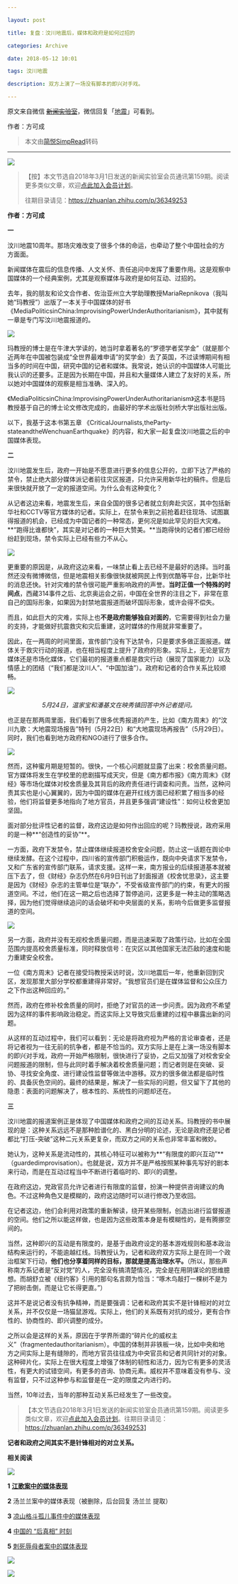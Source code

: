 ```yaml
---

layout: post

title: 复盘：汶川地震后，媒体和政府是如何过招的

categories: Archive

date: 2018-05-12 10:01

tags: 汶川地震

description: 双方上演了一场没有脚本的即兴对手戏。

---
```


原文来自微信 ~~[新闻实验室](https://mp.weixin.qq.com/s/k2WiVTmeZ6dno7SX2i8Lig)~~，微信回复「[地震](https://mp.weixin.qq.com/s/G6Rrc8Lu3jEKLFVxLlggjg)」可看到。

作者：方可成

>本文由[简悦SimpRead](http://ksria.com/simpread/)转码

---

![](https://i.imgur.com/ipIVPa2.jpg)

>【按】本文节选自2018年3月1日发送的新闻实验室会员通讯第159期。阅读更多类似文章，欢迎[点此加入会员计划](http://mp.weixin.qq.com/s?__biz=MjM5NDEwNjQ0MQ==&mid=2654280568&idx=3&sn=cd0c35cfcb8b3d359b0d8bc5be3461c8&chksm=bd4d665e8a3aef48b1ac3a59766119a1ccb80a75292b859474ebed9375fefb46b67e9312031a&scene=21#wechat_redirect)。
> 
> 往期目录请见：<https://zhuanlan.zhihu.com/p/36349253>


**作者：方可成**

**一**

汶川地震10周年。那场灾难改变了很多个体的命运，也牵动了整个中国社会的方方面面。

新闻媒体在震后的信息传播、人文关怀、责任追问中发挥了重要作用。这是观察中国媒体的一个经典案例，尤其是观察媒体与政府是如何互动、过招的。

去年，我的朋友和论文合作者、佐治亚州立大学助理教授MariaRepnikova（我叫她“玛教授”）出版了一本关于中国媒体的好书《MediaPoliticsinChina:ImprovisingPowerUnderAuthoritarianism》，其中就有一章是专门写汶川地震报道的。

![](https://i.imgur.com/EHQ7wzU.jpg)

玛教授的博士是在牛津大学读的，她当时拿着著名的“罗德学者奖学金”（就是那个近两年在中国被包装成“全世界最难申请”的奖学金）去了英国，不过读博期间有相当多的时间在中国，研究中国的记者和媒体。我常说，她认识的中国媒体人可能比我认识的还要多。正是因为长期在中国，并且和大量媒体人建立了友好的关系，所以她对中国媒体的观察是相当准确、深入的。

《MediaPoliticsinChina:ImprovisingPowerUnderAuthoritarianism》这本书是玛教授基于自己的博士论文修改完成的，由最好的学术出版社剑桥大学出版社出版。

以下，我基于这本书第五章
《CriticalJournalists,theParty-stateandtheWenchuanEarthquake》的内容，和大家一起复盘汶川地震之后的中国媒体表现。

**二**

汶川地震发生后，政府一开始是不愿意进行更多的信息公开的，立即下达了严格的禁令，禁止绝大部分媒体派记者前往灾区报道，只允许采用新华社的稿件。但是后来很快就开放了一定的报道空间。为什么会有这种变化？

从记者这边来看，地震发生后，来自全国的很多记者就立刻奔赴灾区，其中包括新华社和CCTV等官方媒体的记者。实际上，在禁令来到之前抢着赶往现场、试图赢得报道的机会，已经成为中国记者的一种常态，更何况是如此罕见的巨大灾难。**“跑得比谁都快”，其实是对记者的一种巨大赞美。**当跑得快的记者们都已经纷纷赶到现场，禁令实际上已经有些力不从心。

![](https://i.imgur.com/d553CVb.jpg)

更重要的原因是，从政府这边来看，一味禁止看上去已经不是最好的选择。当时虽然还没有微博微信，但是地震相关影像很快就被网民上传到优酷等平台，比新华社的消息还快。针对灾难的禁令很可能严重影响政府的声誉。**当时正值一个特殊的时间点**，西藏314事件之后、北京奥运会之前，中国在全世界的注目之下，非常在意自己的国际形象，如果因为封禁地震报道而破坏国际形象，或许会得不偿失。

而且，如此巨大的灾难，实际上也**不是政府能够独自对面的**，它需要得到社会力量的支持，才能做好抗震救灾和灾后重建，这时媒体的作用就非常重要了。

因此，在一两周的时间里面，宣传部门没有下达禁令，只是要求多做正面报道。媒体关于救灾行动的报道，也在相当程度上提升了政府的形象。实际上，无论是官方媒体还是市场化媒体，它们最初的报道重点都是救灾行动（展现了国家能力）以及情感上的团结（“我们都是汶川人”、“中国加油”）。政府和记者的合作关系比较顺畅。

![](https://i.imgur.com/gxqL4Sw.jpg)
*<center>5月24日，温家宝和潘基文在映秀镇回答中外记者提问。</center>*

也正是在那两周里面，我们看到了很多优秀报道的产生，比如《南方周末》的“汶川九歌：大地震现场报告”特刊（5月22日）和“大地震现场再报告”（5月29日）。同时，我们也看到地方政府和NGO进行了很多合作。

![](https://i.imgur.com/wN0R6ye.jpg)

然而，这种蜜月期是短暂的。很快，一个核心问题就显露了出来：校舍质量问题。官方媒体将发生在学校里的悲剧描写成天灾，但是《南方都市报》《南方周末》《财经》等市场化媒体对校舍质量及其背后的政府责任进行调查和问责。当然，这种问责其实也是小心翼翼的，因为中国的媒体在避开红线方面已经积累了相当多的经验，他们将监督更多地指向了地方官员，并且更多强调“建设性”：如何让校舍更加坚固。

面对部分批评性记者的监督，政府这边是如何作出回应的呢？玛教授说，政府采用的是一种**“创造性的妥协”**。

一方面，政府下发禁令，禁止媒体继续报道校舍安全问题，防止这一话题在舆论中继续发酵。在这个过程中，四川省的宣传部门积极运作，既向中央请求下发禁令，又和广东省的宣传部门联系，请求支援。这样一来，南方报业的后续报道基本就被压下去了，但《财经》杂志仍然在6月9日刊出了封面报道《校舍忧思录》，这主要是因为《财经》杂志的主管单位是“联办”，不受省级宣传部门的约束，有更大的报道空间。不过，他们在这一期之后也选择了暂停追问，这更多是一种主动的策略选择，因为他们觉得继续追问的话会破坏和中央层面的关系，影响今后做更多监督报道的空间。

![](https://i.imgur.com/3Kvgxoj.jpg)

另一方面，政府并没有无视校舍质量问题，而是迅速采取了政策行动，比如在全国范围内提高校舍质量标准，同时释放信号：在灾区以其他国家无法匹敌的速度和能力重建安全校舍。

一位《南方周末》记者在接受玛教授采访时说，汶川地震后一年，他重新回到灾区，发现那里大部分学校都重建得非常好。“我想官员们是在媒体监督和公众压力之下作出这种回应的。”

然而，政府在修补校舍质量的同时，拒绝了对官员的进一步问责。因为政府不希望因为这样的事件影响政治稳定。而这实际上又导致灾后重建的过程中暴露出新的问题。

从这样的互动过程中，我们可以看到：无论是将政府视为严格的言论审查者，还是将记者视为一往无前的抗争者，都是不恰当的。双方实际上是在上演一场没有脚本的即兴对手戏，政府一开始严格限制，很快进行了妥协，之后又加强了对校舍安全问题报道的限制，但与此同时着手解决着校舍质量问题；而记者则是在突破、妥协、寻找安全角度、进行建设性监督等做法中游移。双方的很多做法都是临时性的、具备灰色空间的。最终的结果是，解决了一些实际的问题，但又留下了其他的隐患：表面的问题解决了，根本性的、系统性的问题却还在。

**三**

汶川地震的报道案例正是体现了中国媒体和政府之间的互动关系。玛教授的书中展现的是：这种关系远远不是那种脸谱化的、黑白分明的论述，无论是政府还是记者都比“打压-突破”这种二元关系更复杂，而双方之间的关系也非常丰富和微妙。

她认为，这种关系是流动性的，其核心特征可以被称为**“有限度的即兴互动”**（guardedimprovisation）。也就是说，双方并不是严格按照某种事先写好的剧本来行动，而是在互动过程当中不断进行着临时的、即兴的调整。

在政府这边，党政官员允许记者进行有限度的监督，扮演一种提供咨询建议的角色。不过这种角色又是模糊的，政府这边随时可以进行修改乃至收回。

在记者这边，他们会利用对政策的重新解读，绕开某些限制，创造出进行监督报道的空间。他们之所以能这样做，也是因为这些政策本身是有模糊性的，是有腾挪空间的。

当然，这种即兴的互动是有限度的，是基于由政府设定的基本游戏规则和基本政治结构来运行的，不能逾越红线。玛教授认为，记者和政府双方实际上是在同一个政治框架下行动，**他们也分享着同样的目标，那就是提高治理水平。**（所以，那些声称南方系记者是“反对党”的人，完全没有搞清楚情况，完全是在用阴谋论的思维臆想。而胡舒立被《纽约客》引用的那句名言颇为恰当：“啄木鸟敲打一棵树不是为了把树击倒，而是让它长得更直。”）

这并不是说记者没有抗争精神，而是要强调：记者和政府其实不是针锋相对的对立关系，并不仅仅是一场猫鼠游戏。实际上，他们的关系既有对抗的成分，更有合作性的、协商性的、即兴调整的成分。

之所以会是这样的关系，原因在于学界所谓的“碎片化的威权主义”（fragmentedauthoritarianism）。中国的体制并非铁板一块，比如中央和地方之间实际上是有缝隙的，而地方官员往往成为中央官员和记者共同针对的对象。这种碎片化，实际上在很大程度上增强了体制的韧性和活力，因为它有更多的灵活性，有更大的试错空间，有更多的咨询、协商元素。威权并不意味着没有参与、没有监督，只不过这种参与和监督是在一定的限度之内进行的。

当然，10年过去，当年的那种互动关系已经发生了一些改变。

>【本文节选自2018年3月1日发送的新闻实验室会员通讯第159期。阅读更多类似文章，欢迎[点此加入会员计划](http://mp.weixin.qq.com/s?__biz=MjM5NDEwNjQ0MQ==&mid=2654280568&idx=3&sn=cd0c35cfcb8b3d359b0d8bc5be3461c8&chksm=bd4d665e8a3aef48b1ac3a59766119a1ccb80a75292b859474ebed9375fefb46b67e9312031a&scene=21#wechat_redirect)。往期目录请见：<https://zhuanlan.zhihu.com/p/36349253>】

**记者和政府之间其实不是针锋相对的对立关系。**

**相关阅读**

![](https://i.imgur.com/71p1YeT.jpg)

**1** [**江歌案中的媒体表现**](http://mp.weixin.qq.com/s?__biz=MjM5NDEwNjQ0MQ==&mid=2654280359&idx=1&sn=382781bed02e3d63c580685f377b6536&chksm=bd4d67818a3aee97f3efbe7d8097e25b52a1ab9fdfa07f0a3c554bf5db6ea58087b99e912347&scene=21#wechat_redirect)

**2** 汤兰兰案中的媒体表现（被删除，后台回复 汤兰兰 提取）

**3** [凉山格斗孤儿事件中的媒体表现](http://mp.weixin.qq.com/s?__biz=MjM5NDEwNjQ0MQ==&mid=2654280213&idx=1&sn=94c16a31ad9e37daf1709110cf142483&chksm=bd4d67338a3aee2523c2f49ba6d7b8ded1d5b82a4a30d6aee13da66b506580c94c7b481ac673&scene=21#wechat_redirect)

**4** [中国的 “后真相” 时刻](http://mp.weixin.qq.com/s?__biz=MjM5NDEwNjQ0MQ==&mid=2654280372&idx=1&sn=9ae264b4afd2aad1cacf59a9fcb6f2d3&chksm=bd4d67928a3aee84024f539094b8d8d5f99d8e5d26558662ac32d66ff5d83bf695b871bac273&scene=21#wechat_redirect)

**5** [刺死辱母者案中的媒体表现](http://mp.weixin.qq.com/s?__biz=MjM5NDEwNjQ0MQ==&mid=2654279898&idx=1&sn=663ab6746720a296137099f60f887451&chksm=bd4d65fc8a3aeceaed2b48567e81ebf1125f0e4fadbd86dd520aabe4627bcee216e6e99437ed&scene=21#wechat_redirect)

[![](https://i.imgur.com/wgcp2JV.jpg)](http://mp.weixin.qq.com/s?__biz=MjM5NDEwNjQ0MQ==&mid=2654280568&idx=3&sn=cd0c35cfcb8b3d359b0d8bc5be3461c8&chksm=bd4d665e8a3aef48b1ac3a59766119a1ccb80a75292b859474ebed9375fefb46b67e9312031a&scene=21#wechat_redirect)

![](https://i.imgur.com/AhFESqt.jpg)
